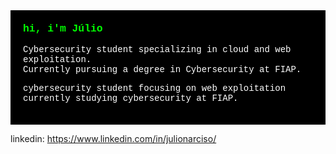 <div style="color: #ffffff; background-color: #000000; font-family: 'Courier New', monospace; padding: 20px;">
  <h3 style="color: #00ff00; margin-top: 0;">
    hi, i'm Júlio
  </h3>

  <p>
  Cybersecurity student specializing in cloud and web exploitation.
  </br>
  Currently pursuing a degree in Cybersecurity at FIAP.
  </p>

  <p>
    cybersecurity student focusing on web exploitation
    currently studying cybersecurity at FIAP.
  </p>
</div>


linkedin: https://www.linkedin.com/in/julionarciso/

